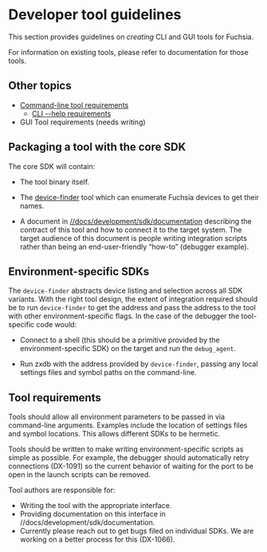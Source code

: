 # Developer tool guidelines

This section provides guidelines on *creating* CLI and GUI tools for
Fuchsia.

For information on existing tools, please refer to documentation for those
tools.

## Other topics

- [Command-line tool requirements](cli.md)
    - [CLI --help requirements](cli_help.md)
- GUI Tool requirements (needs writing)

## Packaging a tool with the core SDK

The core SDK will contain:

  * The tool binary itself.

  * The [device-finder](/docs/development/sdk/documentation/device_discovery.md)
    tool which can enumerate Fuchsia devices to get their names.

  * A document in
    [//docs/development/sdk/documentation](/docs/development/sdk/documentation)
    describing the contract of this tool and how to connect it to the target
    system. The target audience of this document is people writing integration
    scripts rather than being an end-user-friendly “how-to” (debugger example).

## Environment-specific SDKs

The `device-finder` abstracts device listing and selection across all SDK
variants. With the right tool design, the extent of integration required should
be to run `device-finder` to get the address and pass the address to the tool with
other environment-specific flags. In the case of the debugger the tool-specific
code would:

  * Connect to a shell (this should be a primitive provided by the
    environment-specific SDK) on the target and run the `debug_agent`.

  * Run zxdb with the address provided by `device-finder`, passing any local
    settings files and symbol paths on the command-line.

## Tool requirements

Tools should allow all environment parameters to be passed in via command-line
arguments. Examples include the location of settings files and symbol
locations. This allows different SDKs to be hermetic.

Tools should be written to make writing environment-specific scripts as simple
as possible. For example, the debugger should automatically retry connections
(DX-1091) so the current behavior of waiting for the port to be open in the
launch scripts can be removed.

Tool authors are responsible for:

  * Writing the tool with the appropriate interface.
  * Providing documentation on this interface in //docs/development/sdk/documentation.
  * Currently please reach out to get bugs filed on individual SDKs. We are
    working on a better process for this (DX-1066).

